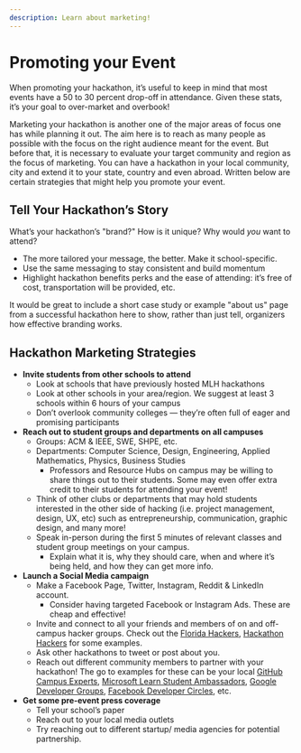 ```yaml
---
description: Learn about marketing!
---
```


# Promoting your Event

When promoting your hackathon, it’s useful to keep in mind that most events have a 50 to 30 percent drop-off in attendance. Given these stats, it’s your goal to over-market and overbook!

Marketing your hackathon is another one of the major areas of focus one has while planning it out. The aim here is to reach as many people as possible with the focus on the right audience meant for the event. But before that, it is necessary to evaluate your target community and region as the focus of marketing. You can have a hackathon in your local community, city and extend it to your state, country and even abroad. Written below are certain strategies that might help you promote your event.

## Tell Your Hackathon’s Story

What’s your hackathon’s "brand?" How is it unique? Why would _you_ want to attend?

* The more tailored your message, the better. Make it school-specific.
* Use the same messaging to stay consistent and build momentum
* Highlight hackathon benefits perks and the ease of attending: it’s free of cost, transportation will be provided, etc.

It would be great to include a short case study or example "about us" page from a successful hackathon here to show, rather than just tell, organizers how effective branding works.

## Hackathon Marketing Strategies

* **Invite students from other schools to attend**
  * Look at schools that have previously hosted MLH hackathons
  * Look at other schools in your area/region. We suggest at least 3 schools within 6 hours of your campus
  * Don’t overlook community colleges — they’re often full of eager and  promising participants
* **Reach out to student groups and departments on all campuses**
  * Groups: ACM & IEEE, SWE, SHPE, etc.
  * Departments: Computer Science, Design, Engineering, Applied Mathematics, Physics, Business Studies&#x20;
    * Professors and Resource Hubs on campus may be willing to share things out to their students. Some may even offer extra credit to their students for attending your event!
  * Think of other clubs or departments that may hold students interested in the other side of hacking (i.e. project management, design, UX, etc) such as entrepreneurship, communication, graphic design, and many more!
  * Speak in-person during the first 5 minutes of relevant classes and student group meetings on your campus.
    * Explain what it is, why they should care, when and where it’s being held, and how they can get more info.
* **Launch a Social Media campaign**
  * Make a Facebook Page, Twitter, Instagram, Reddit & LinkedIn account.
    * Consider having targeted Facebook or Instagram Ads. These are cheap and effective!
  * Invite and connect to all your friends and members of on and off-campus hacker groups. Check out the [Florida Hackers](https://www.facebook.com/floridahackers), [Hackathon Hackers](https://www.facebook.com/groups/hackathonhackers) for some examples.
  * Ask other hackathons to tweet or post about you.&#x20;
  * Reach out different community members to partner with your hackathon! The go to examples for these can be your local [GitHub Campus Experts](https://githubcampus.expert/), [Microsoft Learn Student Ambassadors](https://studentambassadors.microsoft.com/), [Google Developer Groups](https://developers.google.com/community/gdg), [Facebook Developer Circles](https://developers.facebook.com/developercircles/), etc.
* **Get some pre-event press coverage**
  * Tell your school’s paper
  * Reach out to your local media outlets
  * Try reaching out to different startup/ media agencies for potential partnership.
